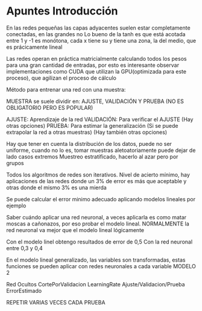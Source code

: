# Apuntes Introducción

En las redes pequeñas las capas adyacentes suelen estar completamente conectadas, en las grandes no
Lo bueno de la tanh es que está acotada entre 1 y -1
es monótona, cada x tiene su y
tiene una zona, la del medio, que es prácicamente lineal

Las redes operan en práctica matricialmente calculando todos los pesos para una gran cantidad de entradas, por esto es interesante observar implementaciones como CUDA que utilizan la GPU(optimizada para este proceso), que agilizan el proceso de cálculo

Método para entrenar una red con una muestra:

MUESTRA se suele dividir en: AJUSTE, VALIDACIÓN Y PRUEBA
(NO ES OBLIGATORIO PERO ES POPULAR)

AJUSTE: Aprendizaje de la red
VALIDACIÓN: Para verificar el AJUSTE (Hay otras opciones)
PRUEBA: Para estimar la generalización (Si se puede extrapolar la red a otras muestras) (Hay también otras opciones)

Hay que tener en cuenta la distribución de los datos, puede no ser uniforme, cuando no lo es, tomar muestras aletoatoriamente puede dejar de lado casos extremos
Muestreo estratificado, hacerlo al azar pero por grupos

Todos los algoritmos de redes son iterativos.
Nivel de acierto mínimo, hay aplicaciones de las redes donde un 3% de error es más que aceptable y otras donde el mismo 3% es una mierda

Se puede calcular el error minimo adecuado aplicando modelos lineales por ejemplo

Saber cuándo aplicar una red neuronal, a veces aplicarla es como matar moscas a cañonazos, por eso probar el modelo lineal. NORMALMENTE la red neuronal va mejor que el modelo lineal lógicamente

Con el modelo linel obtengo resultados de error de 0,5
Con la red neuronal entre 0,3 y 0,4

En el modelo lineal generalizado, las variables son transformadas, estas funciones se pueden aplicar con redes neuronales a cada variable
MODELO 2

Red Ocultos CortePorValidacion LearningRate Ajuste/Validacion/Prueba ErrorEstimado

REPETIR VARIAS VECES CADA PRUEBA

